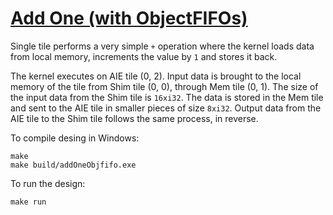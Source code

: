 <!---//===- README.md --------------------------*- Markdown -*-===//
//
// This file is licensed under the Apache License v2.0 with LLVM Exceptions.
// See https://llvm.org/LICENSE.txt for license information.
// SPDX-License-Identifier: Apache-2.0 WITH LLVM-exception
//
// Copyright (C) 2022, Advanced Micro Devices, Inc.
// 
//===----------------------------------------------------------------------===//-->

# <ins>Add One (with ObjectFIFOs)</ins>

Single tile performs a very simple `+` operation where the kernel loads data from local memory, increments the value by `1` and stores it back.

The kernel executes on AIE tile (0, 2). Input data is brought to the local memory of the tile from Shim tile (0, 0), through Mem tile (0, 1). The size of the input data from the Shim tile is `16xi32`. The data is stored in the Mem tile and sent to the AIE tile in smaller pieces of size `8xi32`. Output data from the AIE tile to the Shim tile follows the same process, in reverse.

To compile desing in Windows:
```
make
make build/addOneObjfifo.exe
```

To run the design:
```
make run
```

